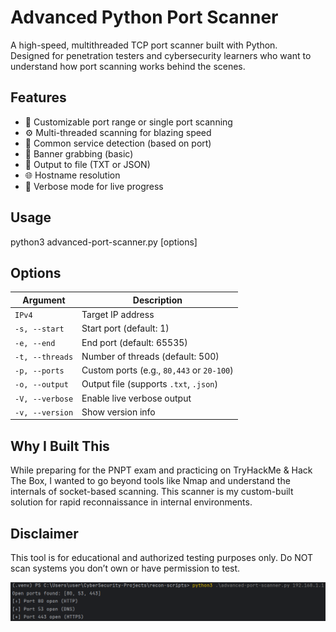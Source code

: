 # Advanced Python Port Scanner

A high-speed, multithreaded TCP port scanner built with Python.  
Designed for penetration testers and cybersecurity learners who want to understand how port scanning works behind the scenes.


## Features

- 🔧 Customizable port range or single port scanning
- ⚙️ Multi-threaded scanning for blazing speed
- 🧠 Common service detection (based on port)
- 📡 Banner grabbing (basic)
- 📄 Output to file (TXT or JSON)
- 🌐 Hostname resolution
- 💬 Verbose mode for live progress


## Usage

python3 advanced-port-scanner.py [options] <IPv4>

## Options

| Argument        | Description                               |
| --------------- | ----------------------------------------- |
| `IPv4`          | Target IP address                         |
| `-s, --start`   | Start port (default: 1)                   |
| `-e, --end`     | End port (default: 65535)                 |
| `-t, --threads` | Number of threads (default: 500)          |
| `-p, --ports`   | Custom ports (e.g., `80,443` or `20-100`) |
| `-o, --output`  | Output file (supports `.txt`, `.json`)    |
| `-V, --verbose` | Enable live verbose output                |
| `-v, --version` | Show version info                         |

## Why I Built This

While preparing for the PNPT exam and practicing on TryHackMe & Hack The Box, I wanted to go beyond tools like Nmap and understand the internals of socket-based scanning. This scanner is my custom-built solution for rapid reconnaissance in internal environments.

## Disclaimer

This tool is for educational and authorized testing purposes only.
Do NOT scan systems you don’t own or have permission to test.

![Port scanner demo](./port-scanner.png)